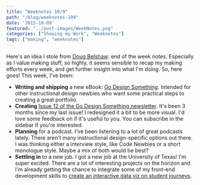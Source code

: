 ```yaml
---
title: "Weeknotes 10/9"
path: "/blog/weeknotes-109"
date: '2015-10-09'
featured: "../post-images/WeekNotes.png"
categories: ["Showing my Work", "Weeknotes"]
tags: ["making", "weeknotes"]
---
```


Here's an idea I stole from [Doug Belshaw](http://dougbelshaw.com/blog/): end of the week notes. Especially as I value making stuff, so highly, it seems sensible to recap my making efforts every week, and get further insight into what I'm doing. So, here goes! This week, I've been:

*   **Writing and shipping** a new eBook: [Go Design Something](https://gumroad.com/l/eOwj). Intended for other instructional design newbies who want some practical steps to creating a great portfolio.
*   **Creating** [Issue 12 of the Go Design Something newsletter](http://us10.campaign-archive2.com/?u=42226c0254a17e043bbf7bcb2&id=e4bf430d48). It's been 3 months since my last issue! I redesigned it a bit to be more visual. I'd love some feedback on if it's useful to you. You can subscribe in the sidebar if you're interested.
*   **Planning** for a podcast. I've been listening to a lot of great podcasts lately. There aren't many instructional design-specific options out there. I was thinking either a interview style, like Code Newbies or a short monologue style. Maybe a mix of both would be best?
*   **Settling in** to a new job. I got a new job at the University of Texas! I'm super excited. There are a lot of interesting projects on the horizon and I'm already getting the chance to integrate some of my front-end development skills to [create an interactive data viz on student journeys](/blog/data-viz-experiments-with-google-charts/).
